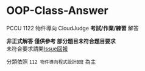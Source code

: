 # OOP-Class-Answer

PCCU 1122 物件導向 CloudJudge **考試/作業/練習** 解答

**非正式解答 僅供參考 部分題目未符合題目要求**\
未符合要求請開[Issue回報](https://github.com/hua9239/OOP-Class-Answer/issues/new/choose)

分類依照 `112 物件導向程式設計B班` 為主
